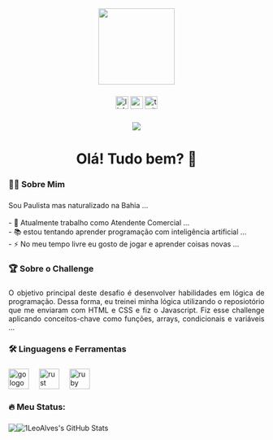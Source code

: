<div align="center">
  <img height="150" src="https://avatars.githubusercontent.com/u/89089486?v=4&size=64](https://avatars.githubusercontent.com/u/89089486?s=400&u=7ede172eae6290ba3874cfa860d29b5f590c76b5&v=4"  />
</div>

###

<div align="center">
  <img src="https://img.shields.io/static/v1?message=LinkedIn&logo=linkedin&label=&color=0077B5&logoColor=white&labelColor=&style=for-the-badge" height="25" alt="linkedin logo"  />
  <img src="https://img.shields.io/static/v1?message=Youtube&logo=youtube&label=&color=FF0000&logoColor=white&labelColor=&style=for-the-badge" height="25" alt="youtube logo"  />
  <img src="https://img.shields.io/static/v1?message=Twitter&logo=twitter&label=&color=1DA1F2&logoColor=white&labelColor=&style=for-the-badge" height="25" alt="twitter logo"  />
</div>

###

<div align="center">
  <img src="https://visitor-badge.laobi.icu/badge?page_id=maurodesouza.maurodesouza&"  />
</div>

###

<h1 align="center">Olá! Tudo bem? 👋</h1>

###

<h3 align="left">👩‍💻  Sobre Mim</h3>

###

<p align="left">Sou Paulista mas naturalizado na Bahia ...<br><br>- 🔭 Atualmente trabalho como Atendente Comercial ...<br>- 📚 estou tentando aprender programação com inteligência artificial ...<br>- ⚡ No meu tempo livre eu gosto de jogar e aprender coisas novas ...</p>

###

<h3 align="left">🏆  Sobre o Challenge</h3>

###

<p align="justify"> O objetivo principal deste desafio é desenvolver habilidades em lógica de programação. Dessa forma, eu treinei minha lógica utilizando o reposiotório que me enviaram com HTML e CSS e fiz o Javascript. Fiz esse challenge aplicando conceitos-chave como funções, arrays, condicionais e variáveis ...</p>

###

<h3 align="left">🛠 Linguagens e Ferramentas</h3>

###

<div align="left">
  <img src="https://upload.wikimedia.org/wikipedia/commons/thumb/9/99/Unofficial_JavaScript_logo_2.svg/1024px-Unofficial_JavaScript_logo_2.svg.png" height="40" alt="go logo"  />
  <img width="12" />
  <img src="https://upload.wikimedia.org/wikipedia/commons/thumb/6/61/HTML5_logo_and_wordmark.svg/1024px-HTML5_logo_and_wordmark.svg.png" height="40" alt="rust logo"  />
  <img width="12" />
  <img src="https://upload.wikimedia.org/wikipedia/commons/thumb/d/d5/CSS3_logo_and_wordmark.svg/800px-CSS3_logo_and_wordmark.svg.png" height="40" alt="ruby logo"  />
  <img width="12" />
</div>

###

<h3 align="left">🔥   Meu Status:</h3>

###

<div align="center" style="display: flex">
  <img src="https://github-readme-stats.vercel.app/api/top-langs/?username=1LeoAlves&theme=highcontrast&show_icons=true&hide_border=true&layout=compact"/>
  <img src="https://github-readme-stats.vercel.app/api?username=1LeoAlves&theme=highcontrast&show_icons=true&hide_border=true&count_private=true" alt="1LeoAlves's GitHub Stats"/>
</div>

###
